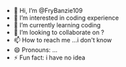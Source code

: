 - 👋 Hi, I’m @FryBanzie109
- 👀 I’m interested in coding experience 
- 🌱 I’m currently learning coding
- 💞️ I’m looking to collaborate on ?
- 📫 How to reach me ...i don't know
- 😄 Pronouns: ...
- ⚡ Fun fact: i have no idea 

<!---
FryBanzie109/FryBanzie109 is a ✨ special ✨ repository because its `README.md` (this file) appears on your GitHub profile.
You can click the Preview link to take a look at your changes.
--->
